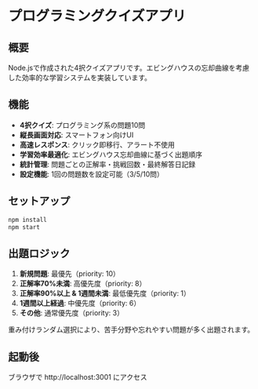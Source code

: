 # プログラミングクイズアプリ

## 概要
Node.jsで作成された4択クイズアプリです。エビングハウスの忘却曲線を考慮した効率的な学習システムを実装しています。

## 機能
- **4択クイズ**: プログラミング系の問題10問
- **縦長画面対応**: スマートフォン向けUI
- **高速レスポンス**: クリック即移行、アラート不使用
- **学習効率最適化**: エビングハウス忘却曲線に基づく出題順序
- **統計管理**: 問題ごとの正解率・挑戦回数・最終解答日記録
- **設定機能**: 1回の問題数を設定可能（3/5/10問）

## セットアップ
```bash
npm install
npm start
```

## 出題ロジック
1. **新規問題**: 最優先（priority: 10）
2. **正解率70%未満**: 高優先度（priority: 8）
3. **正解率90%以上 & 1週間未満**: 最低優先度（priority: 1）
4. **1週間以上経過**: 中優先度（priority: 6）
5. **その他**: 通常優先度（priority: 3）

重み付けランダム選択により、苦手分野や忘れやすい問題が多く出題されます。

## 起動後
ブラウザで http://localhost:3001 にアクセス